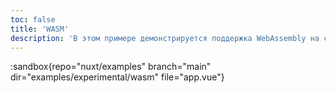```yaml
---
toc: false
title: 'WASM'
description: 'В этом примере демонстрируется поддержка WebAssembly на стороне сервера в Nuxt 3.'
---
```


:sandbox{repo="nuxt/examples" branch="main" dir="examples/experimental/wasm" file="app.vue"}
